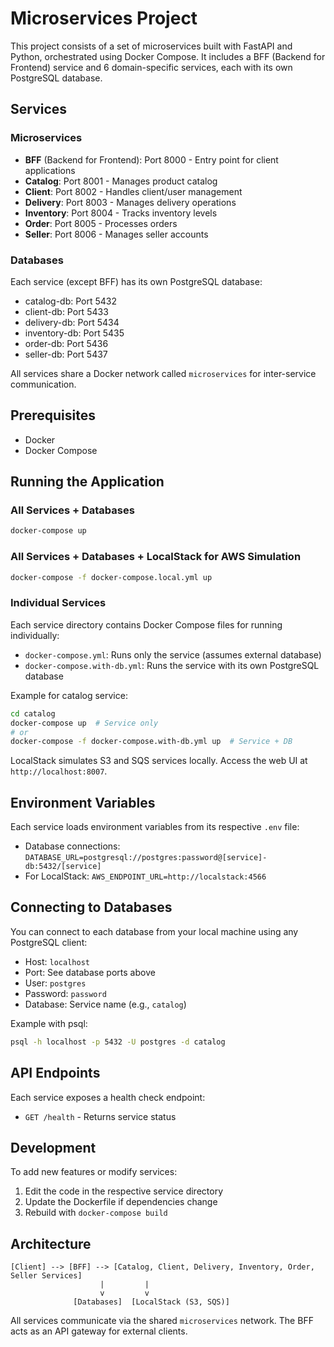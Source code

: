 # Microservices Project

This project consists of a set of microservices built with FastAPI and Python, orchestrated using Docker Compose. It includes a BFF (Backend for Frontend) service and 6 domain-specific services, each with its own PostgreSQL database.

## Services

### Microservices
- **BFF** (Backend for Frontend): Port 8000 - Entry point for client applications
- **Catalog**: Port 8001 - Manages product catalog
- **Client**: Port 8002 - Handles client/user management
- **Delivery**: Port 8003 - Manages delivery operations
- **Inventory**: Port 8004 - Tracks inventory levels
- **Order**: Port 8005 - Processes orders
- **Seller**: Port 8006 - Manages seller accounts

### Databases
Each service (except BFF) has its own PostgreSQL database:
- catalog-db: Port 5432
- client-db: Port 5433
- delivery-db: Port 5434
- inventory-db: Port 5435
- order-db: Port 5436
- seller-db: Port 5437

All services share a Docker network called `microservices` for inter-service communication.

## Prerequisites

- Docker
- Docker Compose

## Running the Application

### All Services + Databases
```bash
docker-compose up
```

### All Services + Databases + LocalStack for AWS Simulation
```bash
docker-compose -f docker-compose.local.yml up
```

### Individual Services

Each service directory contains Docker Compose files for running individually:

- `docker-compose.yml`: Runs only the service (assumes external database)
- `docker-compose.with-db.yml`: Runs the service with its own PostgreSQL database

Example for catalog service:
```bash
cd catalog
docker-compose up  # Service only
# or
docker-compose -f docker-compose.with-db.yml up  # Service + DB
```

LocalStack simulates S3 and SQS services locally. Access the web UI at `http://localhost:8007`.

## Environment Variables

Each service loads environment variables from its respective `.env` file:

- Database connections: `DATABASE_URL=postgresql://postgres:password@[service]-db:5432/[service]`
- For LocalStack: `AWS_ENDPOINT_URL=http://localstack:4566`

## Connecting to Databases

You can connect to each database from your local machine using any PostgreSQL client:

- Host: `localhost`
- Port: See database ports above
- User: `postgres`
- Password: `password`
- Database: Service name (e.g., `catalog`)

Example with psql:
```bash
psql -h localhost -p 5432 -U postgres -d catalog
```

## API Endpoints

Each service exposes a health check endpoint:
- `GET /health` - Returns service status

## Development

To add new features or modify services:
1. Edit the code in the respective service directory
2. Update the Dockerfile if dependencies change
3. Rebuild with `docker-compose build`

## Architecture

```
[Client] --> [BFF] --> [Catalog, Client, Delivery, Inventory, Order, Seller Services]
                    |         |
                    v         v
              [Databases]  [LocalStack (S3, SQS)]
```

All services communicate via the shared `microservices` network. The BFF acts as an API gateway for external clients.